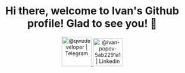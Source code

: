<h1 
  align="center"
  >Hi there, welcome to Ivan's Github profile! Glad to see you! 👋
</h1>
<p 
  align="center">
    <a
      align="center"
      href="https://t.me/qwedeveloper" 
      target="_blank">
          <img 
            alt="@qwedeveloper | Telegram" 
            width="80px"
            height="79px"
            src="https://logospng.org/download/telegram/logo-telegram-4096.png" />
    </a>
    <a
      align="center" 
      href="https://www.linkedin.com/in/ivan-popov-5ab2291a1/" 
      target="_blank">
          <img 
            alt="@ivan-popov-5ab2291a1 | Linkedin" 
            width="80px"
            height="75px"
            src="https://external-content.duckduckgo.com/iu/?u=https%3A%2F%2Fcdn.freebiesupply.com%2Flogos%2Flarge%2F2x%2Flinkedin-icon-logo-png-transparent.png&f=1&nofb=1" />
    </a>
</p>
